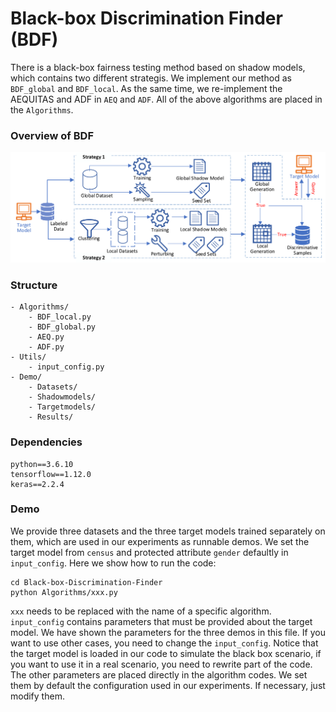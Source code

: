 # Black-box Discrimination Finder (BDF)
There is a black-box fairness testing method based on shadow models, which contains two different strategis.
We implement our method as `BDF_global` and `BDF_local`.
As the same time, we re-implement the AEQUITAS and ADF in `AEQ` and `ADF`.
All of the above algorithms are placed in the `Algorithms`.


### Overview of BDF
![image](https://github.com/lenijwp/Black-box-Discrimination-Finder/blob/master/Overview.png)


### Structure
```
- Algorithms/                 
    - BDF_local.py            
    - BDF_global.py          
    - AEQ.py                  
    - ADF.py                  
- Utils/                      
    - input_config.py         
- Demo/
    - Datasets/
    - Shadowmodels/
    - Targetmodels/
    - Results/
```

### Dependencies
```
python==3.6.10
tensorflow==1.12.0
keras==2.2.4
```


### Demo
We provide three datasets and the three target models trained separately on them, which are used in our experiments as runnable demos.
We set the target model from `census` and protected attribute `gender` defaultly in `input_config`.
Here we show how to run the code:

```
cd Black-box-Discrimination-Finder
python Algorithms/xxx.py
```
`xxx` needs to be replaced with the name of a specific algorithm.
`input_config` contains parameters that must be provided about the target model.
We have shown the parameters for the three demos in this file.
If you want to use other cases, you need to change the `input_config`.
Notice that the target model is loaded in our code to simulate the black box scenario, if you want to use it in a real scenario, you need to rewrite part of the code.
The other parameters are placed directly in the algorithm codes.
We set them by default the configuration used in our experiments.
If necessary, just modify them.



